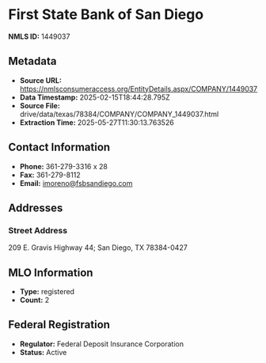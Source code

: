 # First State Bank of San Diego

**NMLS ID:** 1449037

## Metadata
- **Source URL:** https://nmlsconsumeraccess.org/EntityDetails.aspx/COMPANY/1449037
- **Data Timestamp:** 2025-02-15T18:44:28.795Z
- **Source File:** drive/data/texas/78384/COMPANY/COMPANY_1449037.html
- **Extraction Time:** 2025-05-27T11:30:13.763526

## Contact Information
- **Phone:** 361-279-3316 x 28
- **Fax:** 361-279-8112
- **Email:** imoreno@fsbsandiego.com

## Addresses
### Street Address
209 E. Gravis Highway 44; San Diego, TX 78384-0427

## MLO Information
- **Type:** registered
- **Count:** 2

## Federal Registration
- **Regulator:** Federal Deposit Insurance Corporation
- **Status:** Active
